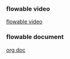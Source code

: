 
### flowable video
[flowable video](https://www.youtube.com/watch?v=43_OLrxU3so&t=3030s&ab_channel=SpringDeveloper)

### flowable document
[org doc](https://flowable.com/open-source/docs/bpmn/ch07b-BPMN-Constructs/)
